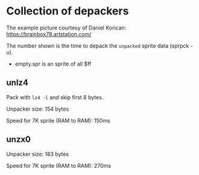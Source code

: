 # Collection of depackers

The example picture courtesy of Daniel Korican:
https://brainbox78.artstation.com/

The number shown is the time to depack the `unpacked` sprite data (sprpck -u).

* empty.spr is an sprite of all $ff

## unlz4

Pack with `lz4 -l` and skip first 8 bytes.

Unpacker size: 154 bytes

Speed for 7K sprite (RAM to RAM): 150ms

## unzx0

Unpacker size: 183 bytes

Speed for 7K sprite (RAM to RAM): 270ms
